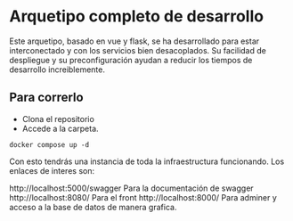 # Arquetipo completo de desarrollo

Este arquetipo, basado en vue y flask, se ha desarrollado para estar interconectado y con los servicios bien desacoplados. Su facilidad de despliegue y su preconfiguración ayudan a reducir los tiempos de desarrollo increiblemente.

## Para correrlo
- Clona el repositorio
- Accede a la carpeta.

```docker compose up -d```

Con esto tendrás una instancia de toda la infraestructura funcionando. Los enlaces de interes son:

http://localhost:5000/swagger Para la documentación de swagger
http://localhost:8080/ Para el front
http://localhost:8000/ Para adminer y acceso a la base de datos de manera grafica.
